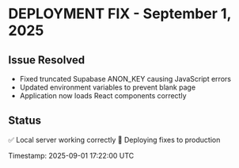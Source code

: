 # DEPLOYMENT FIX - September 1, 2025

## Issue Resolved
- Fixed truncated Supabase ANON_KEY causing JavaScript errors
- Updated environment variables to prevent blank page
- Application now loads React components correctly

## Status
✅ Local server working correctly
🔄 Deploying fixes to production

Timestamp: 2025-09-01 17:22:00 UTC

